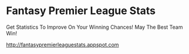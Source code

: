 Fantasy Premier League Stats
================

Get Statistics To Improve On Your Winning Chances!
May The Best Team Win!

http://fantasypremierleaguestats.appspot.com
